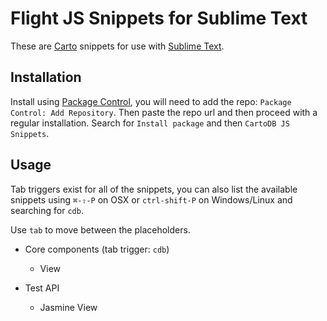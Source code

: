 # Flight JS Snippets for Sublime Text

These are [Carto](https://github.com/CartoDB/cartodb/) snippets for use with [Sublime Text](http://www.sublimetext.com/).

## Installation

Install using [Package Control](https://sublime.wbond.net/), you will need to add the repo: `Package Control: Add Repository`. Then paste the repo url and then proceed with a regular installation. Search for `Install package` and then `CartoDB JS Snippets`.

## Usage

Tab triggers exist for all of the snippets, you can also list the available snippets using `⌘-⇧-P` on OSX or `ctrl-shift-P` on Windows/Linux and searching for `cdb`.

Use `tab` to move between the placeholders.

* Core components (tab trigger: `cdb`)
  - View

* Test API
  - Jasmine View
